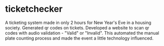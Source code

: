 # ticketchecker
A ticketing system made in only 2 hours for New Year's Eve in a housing society. Generated qr codes on tickets. Developed a website to scan qr codes with audio validation - "Valid" or "Invalid". This automated the manual plate counting process and made the event a little technology influenced.
